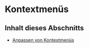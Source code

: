 
# Kontextmenüs

## Inhalt dieses Abschnitts


- [Anpassen von Kontextmenüs](ed6a98a3-243b-80ee-51ae-57dba6d8715a.md)
    
